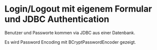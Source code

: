 # Login/Logout mit eigenem Formular und JDBC Authentication

Benutzer und Passworte kommen via JDBC aus einer Datenbank.

Es wird Password Encoding mit BCryptPasswordEncoder gezeigt.
